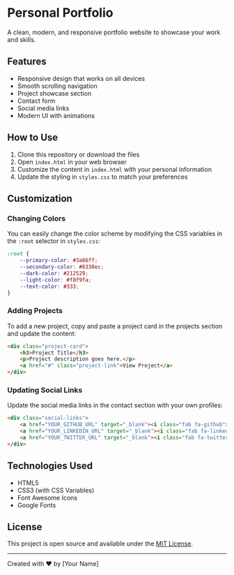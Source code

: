 # Personal Portfolio

A clean, modern, and responsive portfolio website to showcase your work and skills.

## Features

- Responsive design that works on all devices
- Smooth scrolling navigation
- Project showcase section
- Contact form
- Social media links
- Modern UI with animations

## How to Use

1. Clone this repository or download the files
2. Open `index.html` in your web browser
3. Customize the content in `index.html` with your personal information
4. Update the styling in `styles.css` to match your preferences

## Customization

### Changing Colors

You can easily change the color scheme by modifying the CSS variables in the `:root` selector in `styles.css`:

```css
:root {
    --primary-color: #3a86ff;
    --secondary-color: #8338ec;
    --dark-color: #212529;
    --light-color: #f8f9fa;
    --text-color: #333;
}
```

### Adding Projects

To add a new project, copy and paste a project card in the projects section and update the content:

```html
<div class="project-card">
    <h3>Project Title</h3>
    <p>Project description goes here.</p>
    <a href="#" class="project-link">View Project</a>
</div>
```

### Updating Social Links

Update the social media links in the contact section with your own profiles:

```html
<div class="social-links">
    <a href="YOUR_GITHUB_URL" target="_blank"><i class="fab fa-github"></i></a>
    <a href="YOUR_LINKEDIN_URL" target="_blank"><i class="fab fa-linkedin"></i></a>
    <a href="YOUR_TWITTER_URL" target="_blank"><i class="fab fa-twitter"></i></a>
</div>
```

## Technologies Used

- HTML5
- CSS3 (with CSS Variables)
- Font Awesome Icons
- Google Fonts

## License

This project is open source and available under the [MIT License](LICENSE).

---

Created with ❤️ by [Your Name]
